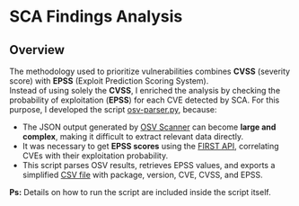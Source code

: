 # SCA Findings Analysis

## Overview
The methodology used to prioritize vulnerabilities combines **CVSS** (severity score) with **EPSS** (Exploit Prediction Scoring System).  
Instead of using solely the **CVSS**, I enriched the analysis by checking the probability of exploitation (**EPSS**) for each CVE detected by SCA. For this purpose, I developed the script [osv-parser.py](https://github.com/paulocesarmsf/appsec_security_pipeline/blob/main/SCA/osv-parser.py), because:
  

- The JSON output generated by [OSV Scanner](https://github.com/google/osv-scanner) can become **large and complex**, making it difficult to extract relevant data directly.  
- It was necessary to get **EPSS scores** using the [FIRST API](https://api.first.org/data/v1/epss?cve=<CVE>), correlating CVEs with their exploitation probability.  
- This script parses OSV results, retrieves EPSS values, and exports a simplified [CSV file](https://github.com/paulocesarmsf/appsec_security_pipeline/blob/main/SCA/parsed-vulnerabilities.csv) with package, version, CVE, CVSS, and EPSS.  

**Ps:** Details on how to run the script are included inside the script itself.